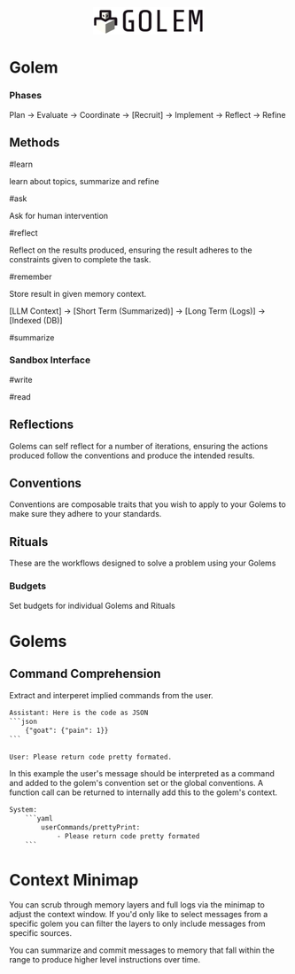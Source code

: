 <p align="center">
<img src="../app/assets/images/logo.png" width="40%">
</p>


# Golem

### Phases
Plan -> Evaluate -> Coordinate -> [Recruit] -> Implement -> Reflect -> Refine

## Methods

#learn

learn about topics, summarize and refine


#ask

Ask for human intervention


#reflect

Reflect on the results produced, ensuring the result adheres to the constraints given to complete the task.

#remember

Store result in given memory context. 

[LLM Context] -> [Short Term (Summarized)] -> [Long Term (Logs)] -> [Indexed (DB)]

#summarize

### Sandbox Interface

#write

#read

## Reflections
Golems can self reflect for a number of iterations, ensuring the actions produced follow the conventions and produce the intended results.

## Conventions
Conventions are composable traits that you wish to apply to your Golems to make sure they adhere to your standards.

## Rituals
These are the workflows designed to solve a problem using your Golems

### Budgets
Set budgets for individual Golems and Rituals

# Golems

## Command Comprehension
Extract and interperet implied commands from the user.  

    Assistant: Here is the code as JSON
    ```json
        {"goat": {"pain": 1}}
    ```

    User: Please return code pretty formated.

In this example the user's message should be interpreted as a command and added to the golem's convention set or the global conventions. A function call can be returned to internally add this to the golem's context. 


    System: 
        ```yaml
            userCommands/prettyPrint:
                - Please return code pretty formated
        ```





# Context Minimap 

You can scrub through memory layers and full logs via the minimap to adjust the context window. If you'd only like to select messages from a specific golem you can filter the layers to only include messages from specific sources. 

You can summarize and commit messages to memory that fall within the range to produce higher level instructions over time. 

 









